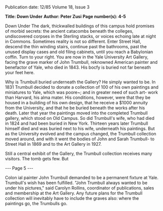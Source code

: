 Publication date: 12/85
Volume 18, Issue 3

**Title: Down Under**
**Author: Peter Zusi**
**Page number(s): 4-5**

Down Under 
The dark, thickwalled buildings of this 
campus hold promises of morbid 
secrets: the ancient catacombs beneath 
the colleges, undiscovered corpses in 
the Sterling stacks, or voices echoing 
late at night in Commons. Sometimes 
reality is not so different. Enter Street 
Hall, descend the thin winding stairs, 
continue past the bathrooms, past the 
unused display cases and old filing 
cabinets, until you reach a Babylonian 
coffin. Turn to your right. You are 
now in the Yale University Art 
Gallery, facing the grave marker of 
John Trumbull, reknowned American 
painter and benefactor of Yale, who 
died in 1843. His bocfy is buried not 
far beneath your feet here. 

Why is Trumbull buried underneath 
the Gallery? He simply wanted to be. 
In 1831 Trumbull decided to donate a 
collection of 100 of his own paintings 
and miniatures to Yale, which was 
poore~; and in greater need of such art-
work than Harvard, his alma mater. 
His conditions, however, were that 
they be housed in a building of his own 
design, that he receive a $1000 annuity 
from the University, and that he be 
buried beneath the works after his 
death. Later that year the paintings 
moved into the completed Trumbull 
gallery, which stood on Old Campus. 
So did Trumbull's wife, who had died 
in 1824 and had been buried in New 
York. Thirteen years later Trumbull 
himself died and was buried next to his 
wife, underneath his paintings. But as 
the University evolved and the campus 
changed, the Trumbull collection 
moved around, and with it went the 
bodies of John and Sarah Trumbull-
to Street Hall in 1869 and to the Art 
Gallery in 1927. 

Still a central exhibit of the Gallery, 
the Trumbull collection receives many 
visitors. The tomb gets few. 
But 

--- Page 5 ---

Colon ial painter John Trumbull demanded to be a permanent fixture at Yale. 
Trumbull's wish has been fulfilled. 
"John Trumbull always wanted to be 
under his pictures," said Carolyn 
Rollins, coordinator of publications, 
sales and membership at the Art 
Gallery. Any future plans for the 
Trumbull collection will inevitably 
have to include the graves also: where 
the paintings go, the Trumbulls go.